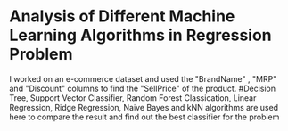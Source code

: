 # Analysis of Different Machine Learning Algorithms in Regression Problem

I worked on an e-commerce dataset and used the "BrandName" , "MRP" and "Discount" columns to find the "SellPrice" of the product.
#Decision Tree, Support Vector Classifier, Random Forest Classication, Linear Regression, Ridge Regression, Naive Bayes and kNN 
algorithms are used here to compare the result and find out the best classifier for the problem

